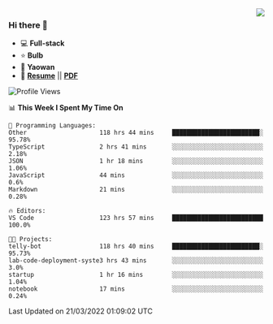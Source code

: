 <img align="right" src="https://github-readme-stats.vercel.app/api?username=LolipopJ&show_icons=true&count_private=true&hide_title=true&include_all_commits=true&theme=vue">

### Hi there 👋

- :computer: **Full-stack**
- :star: **Bulb**
- :pill: **Yaowan**
- :milky_way: [**Resume**](https://lolipopj.github.io/resume/) || [**PDF**](https://cdn.jsdelivr.net/gh/lolipopj/resume/export/resume-en.pdf)

<!--START_SECTION:waka-->
![Profile Views](http://img.shields.io/badge/Profile%20Views-232-blue)

📊 **This Week I Spent My Time On** 

```text
💬 Programming Languages: 
Other                    118 hrs 44 mins     ████████████████████████░   95.78% 
TypeScript               2 hrs 41 mins       ░░░░░░░░░░░░░░░░░░░░░░░░░   2.18% 
JSON                     1 hr 18 mins        ░░░░░░░░░░░░░░░░░░░░░░░░░   1.06% 
JavaScript               44 mins             ░░░░░░░░░░░░░░░░░░░░░░░░░   0.6% 
Markdown                 21 mins             ░░░░░░░░░░░░░░░░░░░░░░░░░   0.28%

🔥 Editors: 
VS Code                  123 hrs 57 mins     █████████████████████████   100.0%

🐱‍💻 Projects: 
telly-bot                118 hrs 40 mins     ████████████████████████░   95.73% 
lab-code-deployment-syste3 hrs 43 mins       ░░░░░░░░░░░░░░░░░░░░░░░░░   3.0% 
startup                  1 hr 16 mins        ░░░░░░░░░░░░░░░░░░░░░░░░░   1.04% 
notebook                 17 mins             ░░░░░░░░░░░░░░░░░░░░░░░░░   0.24%

```


 Last Updated on 21/03/2022 01:09:02 UTC
<!--END_SECTION:waka-->
